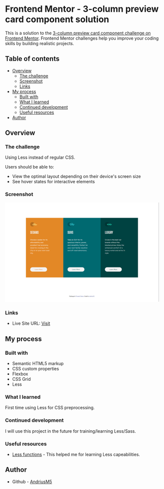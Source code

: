 # Frontend Mentor - 3-column preview card component solution

This is a solution to the [3-column preview card component challenge on Frontend Mentor](https://www.frontendmentor.io/challenges/3column-preview-card-component-pH92eAR2-). Frontend Mentor challenges help you improve your coding skills by building realistic projects. 

## Table of contents

- [Overview](#overview)
  - [The challenge](#the-challenge)
  - [Screenshot](#screenshot)
  - [Links](#links)
- [My process](#my-process)
  - [Built with](#built-with)
  - [What I learned](#what-i-learned)
  - [Continued development](#continued-development)
  - [Useful resources](#useful-resources)
- [Author](#author)

## Overview

### The challenge

Using Less instead of regular CSS.

Users should be able to:

- View the optimal layout depending on their device's screen size
- See hover states for interactive elements

### Screenshot

![](./screenshot.png)

### Links

- Live Site URL: [Visit](https://andriusm5.github.io/3-column-preview-card/)

## My process

### Built with

- Semantic HTML5 markup
- CSS custom properties
- Flexbox
- CSS Grid
- Less

### What I learned

First time using Less for CSS preprocessing.

### Continued development

I will use this project in the future for training/learning Less/Sass.

### Useful resources

- [Less functions](https://lesscss.org/functions/#functions-overview) - This helped me for learning Less capeabilities.

## Author

- Github - [AndriusM5](https://github.com/AndriusM5)
